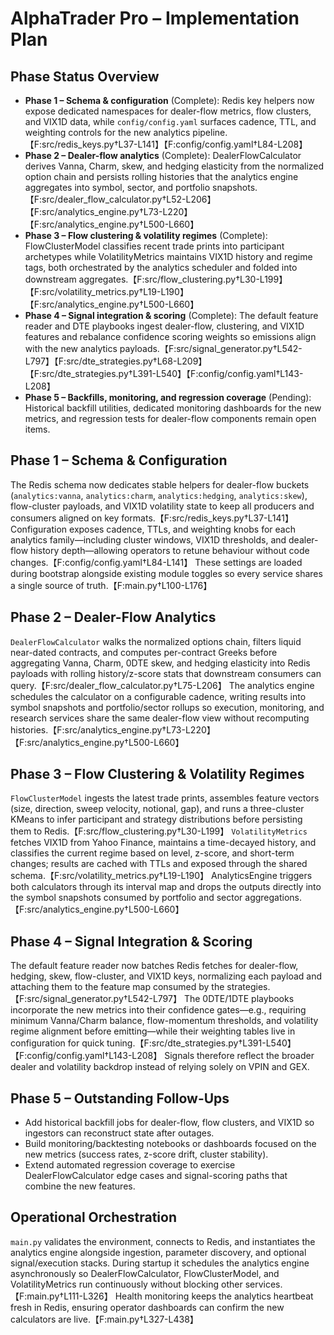 # AlphaTrader Pro – Implementation Plan

## Phase Status Overview
- **Phase 1 – Schema & configuration** (Complete): Redis key helpers now expose dedicated namespaces for dealer-flow metrics, flow clusters, and VIX1D data, while `config/config.yaml` surfaces cadence, TTL, and weighting controls for the new analytics pipeline.【F:src/redis_keys.py†L37-L141】【F:config/config.yaml†L84-L208】
- **Phase 2 – Dealer-flow analytics** (Complete): DealerFlowCalculator derives Vanna, Charm, skew, and hedging elasticity from the normalized option chain and persists rolling histories that the analytics engine aggregates into symbol, sector, and portfolio snapshots.【F:src/dealer_flow_calculator.py†L52-L206】【F:src/analytics_engine.py†L73-L220】【F:src/analytics_engine.py†L500-L660】
- **Phase 3 – Flow clustering & volatility regimes** (Complete): FlowClusterModel classifies recent trade prints into participant archetypes while VolatilityMetrics maintains VIX1D history and regime tags, both orchestrated by the analytics scheduler and folded into downstream aggregates.【F:src/flow_clustering.py†L30-L199】【F:src/volatility_metrics.py†L19-L190】【F:src/analytics_engine.py†L500-L660】
- **Phase 4 – Signal integration & scoring** (Complete): The default feature reader and DTE playbooks ingest dealer-flow, clustering, and VIX1D features and rebalance confidence scoring weights so emissions align with the new analytics payloads.【F:src/signal_generator.py†L542-L797】【F:src/dte_strategies.py†L68-L209】【F:src/dte_strategies.py†L391-L540】【F:config/config.yaml†L143-L208】
- **Phase 5 – Backfills, monitoring, and regression coverage** (Pending): Historical backfill utilities, dedicated monitoring dashboards for the new metrics, and regression tests for dealer-flow components remain open items.

## Phase 1 – Schema & Configuration
The Redis schema now dedicates stable helpers for dealer-flow buckets (`analytics:vanna`, `analytics:charm`, `analytics:hedging`, `analytics:skew`), flow-cluster payloads, and VIX1D volatility state to keep all producers and consumers aligned on key formats.【F:src/redis_keys.py†L37-L141】 Configuration exposes cadence, TTLs, and weighting knobs for each analytics family—including cluster windows, VIX1D thresholds, and dealer-flow history depth—allowing operators to retune behaviour without code changes.【F:config/config.yaml†L84-L141】 These settings are loaded during bootstrap alongside existing module toggles so every service shares a single source of truth.【F:main.py†L100-L176】

## Phase 2 – Dealer-Flow Analytics
`DealerFlowCalculator` walks the normalized options chain, filters liquid near-dated contracts, and computes per-contract Greeks before aggregating Vanna, Charm, 0DTE skew, and hedging elasticity into Redis payloads with rolling history/z-score stats that downstream consumers can query.【F:src/dealer_flow_calculator.py†L75-L206】 The analytics engine schedules the calculator on a configurable cadence, writing results into symbol snapshots and portfolio/sector rollups so execution, monitoring, and research services share the same dealer-flow view without recomputing histories.【F:src/analytics_engine.py†L73-L220】【F:src/analytics_engine.py†L500-L660】

## Phase 3 – Flow Clustering & Volatility Regimes
`FlowClusterModel` ingests the latest trade prints, assembles feature vectors (size, direction, sweep velocity, notional, gap), and runs a three-cluster KMeans to infer participant and strategy distributions before persisting them to Redis.【F:src/flow_clustering.py†L30-L199】 `VolatilityMetrics` fetches VIX1D from Yahoo Finance, maintains a time-decayed history, and classifies the current regime based on level, z-score, and short-term changes; results are cached with TTLs and exposed through the shared schema.【F:src/volatility_metrics.py†L19-L190】 AnalyticsEngine triggers both calculators through its interval map and drops the outputs directly into the symbol snapshots consumed by portfolio and sector aggregations.【F:src/analytics_engine.py†L500-L660】

## Phase 4 – Signal Integration & Scoring
The default feature reader now batches Redis fetches for dealer-flow, hedging, skew, flow-cluster, and VIX1D keys, normalizing each payload and attaching them to the feature map consumed by the strategies.【F:src/signal_generator.py†L542-L797】 The 0DTE/1DTE playbooks incorporate the new metrics into their confidence gates—e.g., requiring minimum Vanna/Charm balance, flow-momentum thresholds, and volatility regime alignment before emitting—while their weighting tables live in configuration for quick tuning.【F:src/dte_strategies.py†L391-L540】【F:config/config.yaml†L143-L208】 Signals therefore reflect the broader dealer and volatility backdrop instead of relying solely on VPIN and GEX.

## Phase 5 – Outstanding Follow-Ups
- Add historical backfill jobs for dealer-flow, flow clusters, and VIX1D so ingestors can reconstruct state after outages.
- Build monitoring/backtesting notebooks or dashboards focused on the new metrics (success rates, z-score drift, cluster stability).
- Extend automated regression coverage to exercise DealerFlowCalculator edge cases and signal-scoring paths that combine the new features.

## Operational Orchestration
`main.py` validates the environment, connects to Redis, and instantiates the analytics engine alongside ingestion, parameter discovery, and optional signal/execution stacks. During startup it schedules the analytics engine asynchronously so DealerFlowCalculator, FlowClusterModel, and VolatilityMetrics run continuously without blocking other services.【F:main.py†L111-L326】 Health monitoring keeps the analytics heartbeat fresh in Redis, ensuring operator dashboards can confirm the new calculators are live.【F:main.py†L327-L438】
